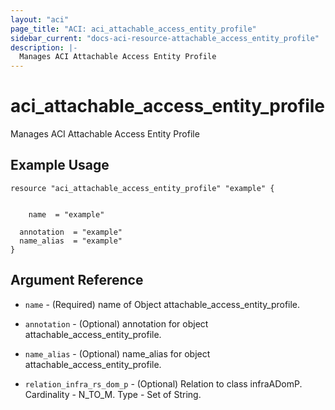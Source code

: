 ```yaml
---
layout: "aci"
page_title: "ACI: aci_attachable_access_entity_profile"
sidebar_current: "docs-aci-resource-attachable_access_entity_profile"
description: |-
  Manages ACI Attachable Access Entity Profile
---
```


# aci_attachable_access_entity_profile #
Manages ACI Attachable Access Entity Profile

## Example Usage ##

```hcl
resource "aci_attachable_access_entity_profile" "example" {


    name  = "example"

  annotation  = "example"
  name_alias  = "example"
}
```
## Argument Reference ##
* `name` - (Required) name of Object attachable_access_entity_profile.
* `annotation` - (Optional) annotation for object attachable_access_entity_profile.
* `name_alias` - (Optional) name_alias for object attachable_access_entity_profile.

* `relation_infra_rs_dom_p` - (Optional) Relation to class infraADomP. Cardinality - N_TO_M. Type - Set of String.
                



